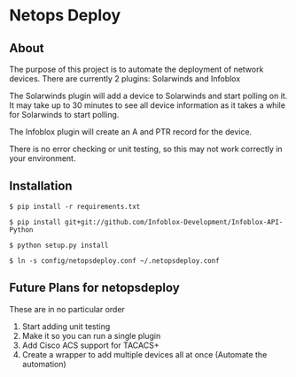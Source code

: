Netops Deploy
==============================================================================

About
-----
The purpose of this project is to automate the deployment of network devices.
There are currently 2 plugins: Solarwinds and Infoblox

The Solarwinds plugin will add a device to Solarwinds and start polling on it. It may take up to 30 minutes to see all device information as it takes a while for Solarwinds to start polling.

The Infoblox plugin will create an A and PTR record for the device.

There is no error checking or unit testing, so this may not work correctly in your environment.

Installation
------------

```
$ pip install -r requirements.txt

$ pip install git+git://github.com/Infoblox-Development/Infoblox-API-Python

$ python setup.py install

$ ln -s config/netopsdeploy.conf ~/.netopsdeploy.conf
```

Future Plans for netopsdeploy
------------
These are in no particular order

1. Start adding unit testing
2. Make it so you can run a single plugin
3. Add Cisco ACS support for TACACS+
4. Create a wrapper to add multiple devices all at once (Automate the automation)
